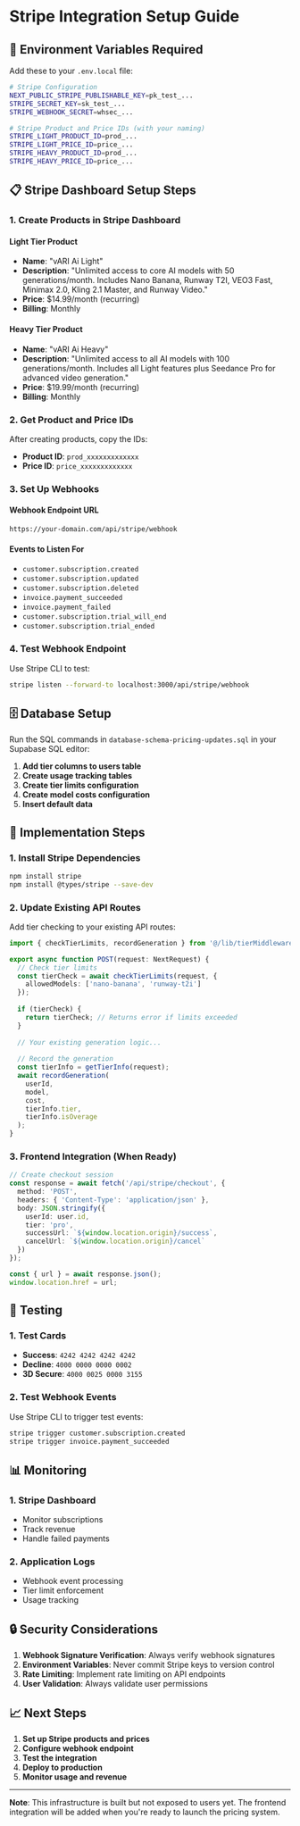 # Stripe Integration Setup Guide

## 🔧 Environment Variables Required

Add these to your `.env.local` file:

```bash
# Stripe Configuration
NEXT_PUBLIC_STRIPE_PUBLISHABLE_KEY=pk_test_...
STRIPE_SECRET_KEY=sk_test_...
STRIPE_WEBHOOK_SECRET=whsec_...

# Stripe Product and Price IDs (with your naming)
STRIPE_LIGHT_PRODUCT_ID=prod_...
STRIPE_LIGHT_PRICE_ID=price_...
STRIPE_HEAVY_PRODUCT_ID=prod_...
STRIPE_HEAVY_PRICE_ID=price_...
```

## 📋 Stripe Dashboard Setup Steps

### 1. Create Products in Stripe Dashboard

#### **Light Tier Product**
- **Name**: "vARI Ai Light"
- **Description**: "Unlimited access to core AI models with 50 generations/month. Includes Nano Banana, Runway T2I, VEO3 Fast, Minimax 2.0, Kling 2.1 Master, and Runway Video."
- **Price**: $14.99/month (recurring)
- **Billing**: Monthly

#### **Heavy Tier Product**
- **Name**: "vARI Ai Heavy"
- **Description**: "Unlimited access to all AI models with 100 generations/month. Includes all Light features plus Seedance Pro for advanced video generation."
- **Price**: $19.99/month (recurring)
- **Billing**: Monthly

### 2. Get Product and Price IDs

After creating products, copy the IDs:
- **Product ID**: `prod_xxxxxxxxxxxxx`
- **Price ID**: `price_xxxxxxxxxxxxx`

### 3. Set Up Webhooks

#### **Webhook Endpoint URL**
```
https://your-domain.com/api/stripe/webhook
```

#### **Events to Listen For**
- `customer.subscription.created`
- `customer.subscription.updated`
- `customer.subscription.deleted`
- `invoice.payment_succeeded`
- `invoice.payment_failed`
- `customer.subscription.trial_will_end`
- `customer.subscription.trial_ended`

### 4. Test Webhook Endpoint

Use Stripe CLI to test:
```bash
stripe listen --forward-to localhost:3000/api/stripe/webhook
```

## 🗄️ Database Setup

Run the SQL commands in `database-schema-pricing-updates.sql` in your Supabase SQL editor:

1. **Add tier columns to users table**
2. **Create usage tracking tables**
3. **Create tier limits configuration**
4. **Create model costs configuration**
5. **Insert default data**

## 🚀 Implementation Steps

### 1. Install Stripe Dependencies
```bash
npm install stripe
npm install @types/stripe --save-dev
```

### 2. Update Existing API Routes

Add tier checking to your existing API routes:

```typescript
import { checkTierLimits, recordGeneration } from '@/lib/tierMiddleware';

export async function POST(request: NextRequest) {
  // Check tier limits
  const tierCheck = await checkTierLimits(request, {
    allowedModels: ['nano-banana', 'runway-t2i']
  });
  
  if (tierCheck) {
    return tierCheck; // Returns error if limits exceeded
  }
  
  // Your existing generation logic...
  
  // Record the generation
  const tierInfo = getTierInfo(request);
  await recordGeneration(
    userId,
    model,
    cost,
    tierInfo.tier,
    tierInfo.isOverage
  );
}
```

### 3. Frontend Integration (When Ready)

```typescript
// Create checkout session
const response = await fetch('/api/stripe/checkout', {
  method: 'POST',
  headers: { 'Content-Type': 'application/json' },
  body: JSON.stringify({
    userId: user.id,
    tier: 'pro',
    successUrl: `${window.location.origin}/success`,
    cancelUrl: `${window.location.origin}/cancel`
  })
});

const { url } = await response.json();
window.location.href = url;
```

## 🧪 Testing

### 1. Test Cards
- **Success**: `4242 4242 4242 4242`
- **Decline**: `4000 0000 0000 0002`
- **3D Secure**: `4000 0025 0000 3155`

### 2. Test Webhook Events
Use Stripe CLI to trigger test events:
```bash
stripe trigger customer.subscription.created
stripe trigger invoice.payment_succeeded
```

## 📊 Monitoring

### 1. Stripe Dashboard
- Monitor subscriptions
- Track revenue
- Handle failed payments

### 2. Application Logs
- Webhook event processing
- Tier limit enforcement
- Usage tracking

## 🔒 Security Considerations

1. **Webhook Signature Verification**: Always verify webhook signatures
2. **Environment Variables**: Never commit Stripe keys to version control
3. **Rate Limiting**: Implement rate limiting on API endpoints
4. **User Validation**: Always validate user permissions

## 📈 Next Steps

1. **Set up Stripe products and prices**
2. **Configure webhook endpoint**
3. **Test the integration**
4. **Deploy to production**
5. **Monitor usage and revenue**

---

**Note**: This infrastructure is built but not exposed to users yet. The frontend integration will be added when you're ready to launch the pricing system.
